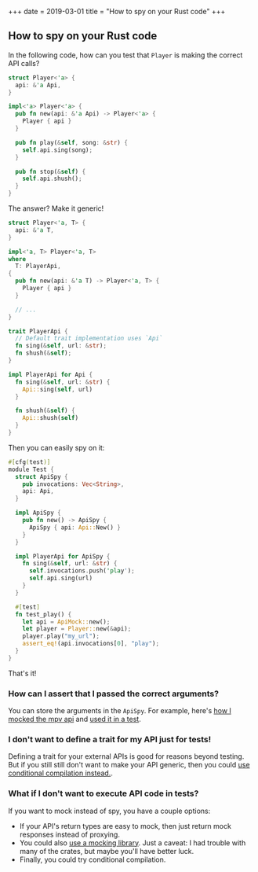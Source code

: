 +++
date = 2019-03-01
title = "How to spy on your Rust code"
+++

## How to spy on your Rust code

In the following code, how can you test that `Player` is making the correct API
calls?

```rs
struct Player<'a> {
  api: &'a Api,
}

impl<'a> Player<'a> {
  pub fn new(api: &'a Api) -> Player<'a> {
    Player { api }
  }

  pub fn play(&self, song: &str) {
    self.api.sing(song);
  }

  pub fn stop(&self) {
    self.api.shush();
  }
}
```

<!-- more -->

The answer? Make it generic!

```rs
struct Player<'a, T> {
  api: &'a T,
}

impl<'a, T> Player<'a, T>
where
  T: PlayerApi,
{
  pub fn new(api: &'a T) -> Player<'a, T> {
    Player { api }
  }

  // ...
}

trait PlayerApi {
  // Default trait implementation uses `Api`
  fn sing(&self, url: &str);
  fn shush(&self);
}

impl PlayerApi for Api {
  fn sing(&self, url: &str) {
    Api::sing(self, url)
  }

  fn shush(&self) {
    Api::shush(self)
  }
}
```

Then you can easily spy on it:

```rs
#[cfg(test)]
module Test {
  struct ApiSpy {
    pub invocations: Vec<String>,
    api: Api,
  }

  impl ApiSpy {
    pub fn new() -> ApiSpy {
      ApiSpy { api: Api::New() }
    }
  }

  impl PlayerApi for ApiSpy {
    fn sing(&self, url: &str) {
      self.invocations.push('play');
      self.api.sing(url)
    }
  }

  #[test]
  fn test_play() {
    let api = ApiMock::new();
    let player = Player::new(&api);
    player.play("my_url");
    assert_eq!(api.invocations[0], "play");
  }
}
```

That's it!

### How can I assert that I passed the correct arguments?

You can store the arguments in the `ApiSpy`. For example, here's [how I mocked
the mpv api][roja_mpv_api] and [used it in a test][roja_player].

### I don't want to define a trait for my API just for tests!

Defining a trait for your external APIs is good for reasons beyond testing. But
if you still still don't want to make your API generic, then you could [use
conditional compilation instead.][conditional_compilation].

### What if I don't want to execute API code in tests?

If you want to mock instead of spy, you have a couple options:

* If your API's return types are easy to mock, then just return mock responses
  instead of proxying.
* You could also [use a mocking library][mock_shootout]. Just a caveat: I had
  trouble with many of the crates, but maybe you'll have better luck.
* Finally, you could try conditional compilation.

[conditional_compilation]: https://klausi.github.io/rustnish/2019/03/31/mocking-in-rust-with-conditional-compilation.html
[mock_shootout]: https://asomers.github.io/mock_shootout/
[roja_player]: https://github.com/yaymukund/roja/blob/57ed629b9cc9446993361a13dc05de4f9057d1d3/src/player.rs#L90
[roja_mpv_api]: https://github.com/yaymukund/roja/blob/57ed629b9cc9446993361a13dc05de4f9057d1d3/src/player/mpv_api.rs#L42
